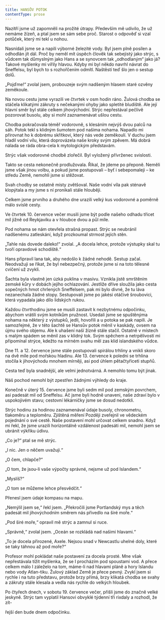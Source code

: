```yaml
---
title: HANSŮV POTOK
contentType: prose
---
```


Nazítří jsme už zapomněli na prožité útrapy. Především mě udivilo, že už nemáme žízeň, a ptal jsem se sám sebe proč. Starost o odpověď si vzal potůček, který mi tekl u nohou.

Nasnídali jsme se a napili výborné železité vody. Byl jsem plně posílen a odhodlán jít dál. Proč by neměl mít úspěch člověk tak sebejistý jako strýc, s vůdcem tak důmyslným jako Hans a se synovcem tak „odhodlaným“ jako já? Takové myšlenky mi vířily hlavou. Kdyby mi byl někdo navrhl návrat do Sneffelsu, byl bych to s rozhořčením odmítl. Naštěstí teď šlo jen o sestup dolů.

„Pojďme!“ zvolal jsem, probouzeje svým nadšeným hlasem staré ozvěny zeměkoule.

Na novou cestu jsme vyrazili ve čtvrtek v osm hodin ráno. Žulová chodba se stáčela klikatými zákruty s nečekanými ohyby jako spletité bludiště. Ale její hlavní směr byl stále celkem jihovýchodní. Strýc nepřestával pečlivě pozorovat busolu, aby si mohl zaznamenávat ušlou cestu.

Chodba pokračovala téměř vodorovně, s klesáním nejvýš dvou palců na sáh. Potok tekl s klidným šumotem pod našima nohama. Napadlo mi přirovnat ho k dobrému skřítkovi, který nás vede zeměkoulí. V duchu jsem hladil vodní vílu, která doprovázela naše kroky svým zpěvem. Má dobrá nálada se ráda obra-cela k mytologickým představám.

Strýc však vodorovné chodbě zlořečil. Byl vyložený přívrženec svislosti.

Takto se cesta nekonečně prodlužovala. Říkal, že jdeme po přeponě. Neměli jsme však jinou volbu, a pokud jsme postupovali – byť i sebepomaleji – ke středu Země, nemohli jsme si stěžovat.

Svah chodby se ostatně místy zvětšoval. Naše vodní víla pak sténavě klopýtala a my jsme s ní pronikali stále hlouběji.

Celkem jsme prvního a druhého dne urazili velký kus vodorovné a poměrně málo svislé cesty.

Ve čtvrtek 10. července večer musili jsme být podle našeho odhadu třicet mil jižně od Reykjavíku a v hloubce dvou a půl míle.

Pod nohama se nám otevřela strašná propast. Strýc se neubránil nadšenému zatleskání, když prozkoumal strmost jejích stěn.

„Tahle nás dovede daleko!“ zvolal. „A docela lehce, protože výstupky skal tu tvoří opravdové schodiště.“

Hans připravil lana tak, aby nedošlo k žádné nehodě. Sestup začal. Neodvažuji se říkat, že byl nebezpečný, protože jsme si na toto tělesné cvičení už zvykli.

Šachta byla vlastně jen úzká puklina v masívu. Vznikla jistě smrštěním zemské kůry v dobách jejího ochlazování. Jestliže dříve sloužila jako cesta sopečných hmot chrlených Sneffelsem, pak mi bylo divné, že tu láva nezanechala žádné stopy. Sestupovali jsme po jakési otáčivé šroubovici, která vypadala jako dílo lidských rukou.

Každou čtvrthodinu jsme se musili zastavit k nezbytnému odpočinku, abychom vrátili svým kotníkům pružnost. Usedali jsme se spuštěnýma nohama na některý z výstupků, jedli, hovořili a u potoka se pak napili. Je samozřejmé, že v této šachtě se Hansův potok měnil v kaskády, ovsem na újmu svého objemu. Ale k uhašení naší žízně stále stačil. Ostatně v místech s malým spádem se měnil zas v klidný tok. Svým spěchem a netrpělivostí mi připomínal strýce, kdežto na mírném svahu měl zas klid islandského vůdce.

Dne 11. a 12. července jsme stále postupovali spirálou trhliny a vnikli skoro na dvě míle pod mořskou hladinu. Ale 13. července k poledni se trhlina stočila k jihovýchodu mnohem mírněji, asi pod úhlem pětačtyřiceti stupňů.

Cesta teď byla snadnější, ale velmi jednotvárná. A nemohlo tomu být jinak.

Náš pochod nemohl být zpestřen žádnými výhledy do kraje.

Konečně v úterý 15. července jsme byli sedm mil pod zemským povrchem, asi padesát mil od Sneffelsu. Ač jsme byli hodně unaveni, naše zdraví bylo v uspokojivém stavu; cestovní lékárničky jsme se dosud nedotkli.

Strýc hodinu za hodinou zaznamenával údaje busoly, chronometru, tlakoměru a teploměru. Zjištěná měření Později zveřejnil ve vědeckém pojednání o své cestě. Naše postavení mohl určovat celkem snadno. Když mi řekl, že jsme urazili horizontálně vzdálenost padesáti mil, nemohl jsem se ubránit výkřiku údivu.

„Co je?“ ptal se mě strýc.

„I nic. Jen o něčem uvažuji.“

„O čem, chlapče?“

„O tom, že jsou-li vaše výpočty správné, nejsme už pod Islandem.“

„Myslíš?“

„O tom se můžeme lehce přesvědčit.“

Přenesl jsem údaje kompasu na mapu.

„Nemýlil jsem se,“ řekl jsem. „Překročili jsme Portlandský mys a těch padesát mil jihovýchodním směrem nás přivedlo na širé moře.“

„Pod širé moře,“ opravil mě strýc a zamnul si ruce.

„Správně,“ zvolal jsem. „Oceán se rozkládá nad našimi hlavami.“

„To je docela přirozené, Axele. Nejsou snad v Newcastlu uhelné doly, které se taky táhnou až pod moře?“

Profesor mohl pokládat naše postavení za docela prosté. Mne však nepřestávala tížit myšlenka, že se I procházím pod spoustami vod. A přece celkem málo I záleželo na tom, máme-li nad hlavami pláně a hory Islandu nebo vody Atlan-tiku. Žulový základ Země je přece pevný. Zvykl jsem si rychle i na tuto představu, protože brzy přímá, brzy klikatá chodba se svahy a zákruty stále klesala a vedla nás rychle do velkých hloubek.

Po čtyřech dnech, v sobotu 19. července večer, přišli jsme do značně velké jeskyně. Strýc tam vyplatil Hansovi obvyklé týdenní tři rixdaly a rozhodl, že zít-

řejší den bude dnem odpočinku.
